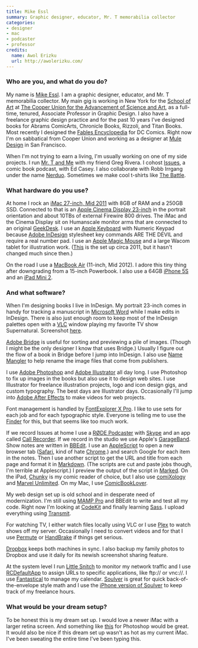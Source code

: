```yaml
---
title: Mike Essl
summary: Graphic designer, educator, Mr. T memorabilia collector
categories:
- designer
- mac
- podcaster
- professor
credits:
  name: Awol Erizku
  url: http://awolerizku.com/
---
```


### Who are you, and what do you do?

My name is [Mike Essl](https://twitter.com/essl "Mike's Twitter account."). I am a graphic designer, educator, and Mr. T memorabilia collector. My main gig is working in New York for the [School of Art](http://www.cooper.edu/art/ "The School of Art at The Cooper Union.") at [The Cooper Union for the Advancement of Science and Art](http://en.wikipedia.org/wiki/Cooper_Union "The Wikipedia entry for Cooper Union."), as a full-time, tenured, Associate Professor in Graphic Design. I also have a freelance graphic design practice and for the past 10 years I've designed books for Abrams ComicArts, Chronicle Books, Rizzoli, and Titan Books. Most recently I designed the [Fables Encyclopedia](http://www.amazon.com/Fables-Encyclopedia-Jess-Nevins/dp/1401243959 "The Fables Encyclopedia, designed by Mike.") for DC Comics. Right now I'm on sabbatical from Cooper Union and working as a designer at [Mule Design](http://muledesign.com/ "A design agency in San Francosc.") in San Francisco.

When I'm not trying to earn a living, I'm usually working on one of my side projects. I run [Mr. T and Me](http://mrtandme.com/ "Mike and Greg's Mr T fan site.") with my friend Greg Rivera. I cohost [Issues](http://issuesshow.com/ "Mike and Ed's comics podcast."), a comic book podcast, with Ed Casey. I also collaborate with Robb Irrgang under the name [Nerduo](http://nerduo.com/ "Mike and Robb's collaboration site."). Sometimes we make cool t-shirts like [The Battle](http://nerduo.com/thebattle/ "Mike and Robb's t-shirt.").

### What hardware do you use?

At home I rock an [iMac 27-inch, Mid 2011][imac] with 8GB of RAM and a 250GB SSD. Connected to that is an [Apple Cinema Display 23-inch][cinema-display] in the portrait orientation and about 10TBs of external Firewire 800 drives. The iMac and the Cinema Display sit on Humanscale monitor arms that are connected to an original [GeekDesk][]. I use an [Apple Keyboard][keyboard] with Numeric Keypad because [Adobe InDesign][indesign] stylesheet key commands ARE THE DEVIL and require a real number pad. I use an [Apple Magic Mouse][magic-mouse] and a large Wacom tablet for illustration work. ([This](https://www.flickr.com/photos/essl/5983116736/ "A photo of Mike's setup on Flickr.") is the set up circa 2011, but it hasn't changed much since then.)

On the road I use a [MacBook Air][macbook-air] (11-inch, Mid 2012). I adore this tiny thing after downgrading from a 15-inch Powerbook. I also use a 64GB [iPhone 5S][iphone-5s] and an [iPad Mini 2][ipad-mini-2].

### And what software?

When I'm designing books I live in InDesign. My portrait 23-inch comes in handy for tracking a manuscript in [Microsoft Word][word] while I make edits in InDesign. There is also just enough room to keep most of the InDesign palettes open with a [VLC][] window playing my favorite TV show Supernatural. Screenshot [here](https://www.flickr.com/photos/essl/6034838191/ "A screenshot of Mike's desktop setup.").

[Adobe Bridge][bridge] is useful for sorting and previewing a pile of images. (Though I might be the only designer I know that uses Bridge.) Usually I figure out the flow of a book in Bridge before I jump into InDesign. I also use [Name Mangler][name-mangler] to help rename the image files that come from publishers.

I use [Adobe Photoshop][photoshop] and [Adobe Illustrator][illustrator] all day long. I use Photoshop to fix up images in the books but also use it to design web sites. I use Illustrator for freelance illustration projects, logo and icon design gigs, and custom typography. The best days are Illustrator days. Occasionally I'll jump into [Adobe After Effects][after-effects] to make videos for web projects.

Font management is handled by [FontExplorer X Pro][fontexplorer-x]. I like to use sets for each job and for each typographic style. Everyone is telling me to use the [Finder][] for this, but that seems like too much work.

If we record Issues at home I use a [RØDE Podcaster][podcaster] with [Skype][] and an app called [Call Recorder][call-recorder]. If we record in the studio we use Apple's [GarageBand][]. Show notes are written in [BBEdit][]. I use an [AppleScript][] to open a new browser tab ([Safari][], kind of hate [Chrome][].) and search Google for each item in the notes. Then I use another script to get the URL and title from each page and format it in [Markdown][]. (The scripts are cut and paste jobs though, I'm terrible at Applescript.) I preview the output of the script in [Marked][]. On the iPad, [Chunky][chunky-comic-reader-ios] is my comic reader of choice, but I also use [comiXology][] and [Marvel Unlimited][marvel-unlimited]. On my Mac, I use [ComicBookLover][].

My web design set up is old school and in desperate need of modernization. I'm still using [MAMP Pro][mamp-pro] and BBEdit to write and test all my code. Right now I'm looking at [CodeKit][] and finally learning [Sass][]. I upload everything using [Transmit][].

For watching TV, I either watch files locally using VLC or I use [Plex][] to watch shows off my server. Occasionally I need to convert videos and for that I use [Permute][] or [HandBrake][] if things get serious.

[Dropbox][] keeps both machines in sync. I also backup my family photos to Dropbox and use it daily for its newish screenshot sharing feature.

At the system level I run [Little Snitch][little-snitch] to monitor my network traffic and I use [RCDefaultApp][] to assign URLs to specific applications, like ftp:// or vnc://. I use [Fantastical][] to manage my calendar. [Soulver][] is great for quick back-of-the-envelope style math and I use the [iPhone version of Soulver][soulver-ios] to keep track of my freelance hours.

### What would be your dream setup?

To be honest this is my dream set up. I would love a newer iMac with a larger retina screen. And something like [this](http://www.washingtonpost.com/news/speaking-of-science/wp/2015/03/03/a-paralyzed-woman-flew-a-f-35-fighter-jet-in-a-simulator-using-only-her-mind/ "A Washington Post article about neurosignaling research.") for Photoshop would be great. It would also be nice if this dream set up wasn't as hot as my current iMac. I've been sweating the entire time I've been typing this.

[imac]: https://www.apple.com/imac/ "An all-in-one computer."
[iphone-5s]: https://en.wikipedia.org/wiki/IPhone_5S "A smartphone."
[ipad-mini-2]: https://en.wikipedia.org/wiki/IPad_Mini_(2nd_generation) "A 7.9 inch tablet device with a Retina screen."
[geekdesk]: https://www.geekdesk.com/ "An electronic, height-adjustable desk."
[macbook-air]: https://www.apple.com/macbook-air/ "A very thin laptop."
[magic-mouse]: https://www.apple.com/magicmouse/ "A multi-touch mouse."
[cinema-display]: https://en.wikipedia.org/wiki/Apple_Cinema_Display "An LCD display."
[keyboard]: https://www.apple.com/keyboard/ "The keyboard."
[podcaster]: http://www.rodemic.com/microphones/podcaster "A USB microphone."
[rcdefaultapp]: http://www.rubicode.com/Software/RCDefaultApp/ "A Mac OS X preference pane for assigning URL handlers."
[illustrator]: https://www.adobe.com/products/illustrator.html "A vector graphics editor."
[indesign]: https://www.adobe.com/products/indesign.html "A desktop/web publishing application."
[name-mangler]: https://manytricks.com/namemangler/ "File renaming software for Mac OS X."
[garageband]: https://www.apple.com/mac/garageband/ "An audio recording and editing tool for the Mac."
[transmit]: https://panic.com/transmit/ "An FTP/SFTP client for the Mac."
[skype]: https://www.skype.com/en/ "Voice and video chat software."
[safari]: https://www.apple.com/safari/ "A fast web browser."
[soulver]: http://www.acqualia.com/soulver/ "A Mac application that's a cross between a spreadsheet and a calculator."
[soulver-ios]: http://www.acqualia.com/soulver/iphone/ "An app that's a cross between a spreadsheet and a calculator."
[sass]: http://sass-lang.com/ "A syntax wrapper for CSS."
[after-effects]: https://www.adobe.com/products/aftereffects.html "Motion graphics and video editing software."
[applescript]: https://en.wikipedia.org/wiki/AppleScript "Apple's scripting language."
[finder]: https://en.wikipedia.org/wiki/Finder_(software) "A file manager included with Mac OS X."
[fontexplorer-x]: http://www.fontexplorerx.com/ "Font management software."
[fantastical]: https://flexibits.com/fantastical "A calendaring app for the Mac."
[handbrake]: https://handbrake.fr/ "Cross-platform, open source video encoding software."
[marvel-unlimited]: http://marvel.com/comics/unlimited/ "An online Marvel comic subscription service."
[markdown]: https://daringfireball.net/projects/markdown/ "An email-like format for marking up text."
[mamp-pro]: https://www.mamp.info/en/mamp-pro/ "A commercial one-click Mac solution for Apache, MySQL and PHP."
[marked]: http://marked2app.com/ "A Markdown preview tool for Mac text editors."
[chunky-comic-reader-ios]: http://chunkyreader.com/ "A comic reader app."
[chrome]: https://www.google.com/intl/en/chrome/browser/ "A WebKit-based browser, where each tab runs in its own thread."
[comixology]: https://www.comixology.com. "A digital comic service."
[call-recorder]: http://www.ecamm.com/mac/callrecorder/ "Software for recording Skype conversations."
[codekit]: https://codekitapp.com/ "A web developer toolkit for Mac OS X."
[comicbooklover]: http://www.bitcartel.com/comicbooklover/ "A Mac OS X comic reader."
[dropbox]: https://www.dropbox.com/ "Online syncing and storage."
[vlc]: http://www.videolan.org/vlc/ "An open-source media player."
[bridge]: https://creative.adobe.com/products/bridge "A shared media manager for Adobe CS products."
[bbedit]: http://www.barebones.com/products/bbedit/ "A text editor for the Mac."
[little-snitch]: https://www.obdev.at/products/littlesnitch/index.html "Mac firewall software for apps."
[permute]: http://software.charliemonroe.net/permute.php "Media conversation software for Mac OS X."
[photoshop]: https://www.adobe.com/products/photoshop.html "A bitmap image editor."
[plex]: https://plex.tv/ "Media center software."
[word]: https://products.office.com/en-us/word "A document editor."
